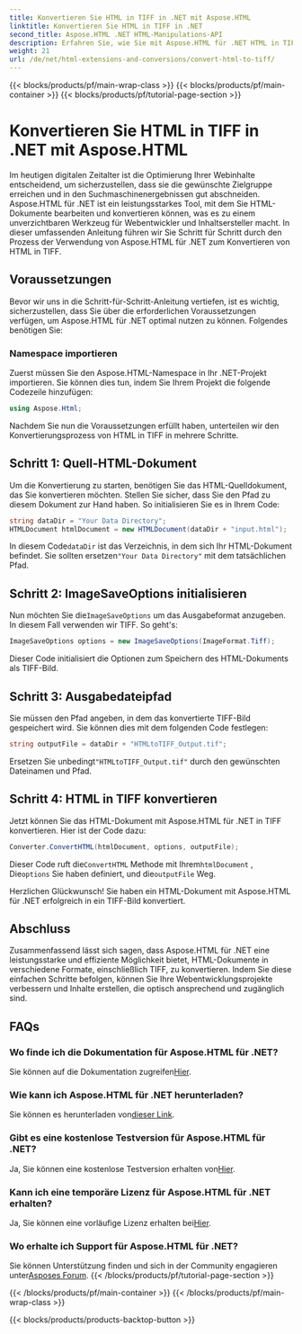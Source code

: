 ```yaml
---
title: Konvertieren Sie HTML in TIFF in .NET mit Aspose.HTML
linktitle: Konvertieren Sie HTML in TIFF in .NET
second_title: Aspose.HTML .NET HTML-Manipulations-API
description: Erfahren Sie, wie Sie mit Aspose.HTML für .NET HTML in TIFF konvertieren. Folgen Sie unserer Schritt-für-Schritt-Anleitung zur effizienten Optimierung von Webinhalten.
weight: 21
url: /de/net/html-extensions-and-conversions/convert-html-to-tiff/
---
```


{{< blocks/products/pf/main-wrap-class >}}
{{< blocks/products/pf/main-container >}}
{{< blocks/products/pf/tutorial-page-section >}}

# Konvertieren Sie HTML in TIFF in .NET mit Aspose.HTML


Im heutigen digitalen Zeitalter ist die Optimierung Ihrer Webinhalte entscheidend, um sicherzustellen, dass sie die gewünschte Zielgruppe erreichen und in den Suchmaschinenergebnissen gut abschneiden. Aspose.HTML für .NET ist ein leistungsstarkes Tool, mit dem Sie HTML-Dokumente bearbeiten und konvertieren können, was es zu einem unverzichtbaren Werkzeug für Webentwickler und Inhaltsersteller macht. In dieser umfassenden Anleitung führen wir Sie Schritt für Schritt durch den Prozess der Verwendung von Aspose.HTML für .NET zum Konvertieren von HTML in TIFF.

## Voraussetzungen

Bevor wir uns in die Schritt-für-Schritt-Anleitung vertiefen, ist es wichtig, sicherzustellen, dass Sie über die erforderlichen Voraussetzungen verfügen, um Aspose.HTML für .NET optimal nutzen zu können. Folgendes benötigen Sie:

### Namespace importieren

Zuerst müssen Sie den Aspose.HTML-Namespace in Ihr .NET-Projekt importieren. Sie können dies tun, indem Sie Ihrem Projekt die folgende Codezeile hinzufügen:

```csharp
using Aspose.Html;
```

Nachdem Sie nun die Voraussetzungen erfüllt haben, unterteilen wir den Konvertierungsprozess von HTML in TIFF in mehrere Schritte.

## Schritt 1: Quell-HTML-Dokument

Um die Konvertierung zu starten, benötigen Sie das HTML-Quelldokument, das Sie konvertieren möchten. Stellen Sie sicher, dass Sie den Pfad zu diesem Dokument zur Hand haben. So initialisieren Sie es in Ihrem Code:

```csharp
string dataDir = "Your Data Directory";
HTMLDocument htmlDocument = new HTMLDocument(dataDir + "input.html");
```

 In diesem Code`dataDir` ist das Verzeichnis, in dem sich Ihr HTML-Dokument befindet. Sie sollten ersetzen`"Your Data Directory"` mit dem tatsächlichen Pfad.

## Schritt 2: ImageSaveOptions initialisieren

 Nun möchten Sie die`ImageSaveOptions` um das Ausgabeformat anzugeben. In diesem Fall verwenden wir TIFF. So geht's:

```csharp
ImageSaveOptions options = new ImageSaveOptions(ImageFormat.Tiff);
```

Dieser Code initialisiert die Optionen zum Speichern des HTML-Dokuments als TIFF-Bild.

## Schritt 3: Ausgabedateipfad

Sie müssen den Pfad angeben, in dem das konvertierte TIFF-Bild gespeichert wird. Sie können dies mit dem folgenden Code festlegen:

```csharp
string outputFile = dataDir + "HTMLtoTIFF_Output.tif";
```

 Ersetzen Sie unbedingt`"HTMLtoTIFF_Output.tif"` durch den gewünschten Dateinamen und Pfad.

## Schritt 4: HTML in TIFF konvertieren

Jetzt können Sie das HTML-Dokument mit Aspose.HTML für .NET in TIFF konvertieren. Hier ist der Code dazu:

```csharp
Converter.ConvertHTML(htmlDocument, options, outputFile);
```

 Dieser Code ruft die`ConvertHTML` Methode mit Ihrem`htmlDocument` , Die`options` Sie haben definiert, und die`outputFile` Weg.

Herzlichen Glückwunsch! Sie haben ein HTML-Dokument mit Aspose.HTML für .NET erfolgreich in ein TIFF-Bild konvertiert.

## Abschluss

Zusammenfassend lässt sich sagen, dass Aspose.HTML für .NET eine leistungsstarke und effiziente Möglichkeit bietet, HTML-Dokumente in verschiedene Formate, einschließlich TIFF, zu konvertieren. Indem Sie diese einfachen Schritte befolgen, können Sie Ihre Webentwicklungsprojekte verbessern und Inhalte erstellen, die optisch ansprechend und zugänglich sind.

## FAQs

### Wo finde ich die Dokumentation für Aspose.HTML für .NET?
 Sie können auf die Dokumentation zugreifen[Hier](https://reference.aspose.com/html/net/).

### Wie kann ich Aspose.HTML für .NET herunterladen?
 Sie können es herunterladen von[dieser Link](https://releases.aspose.com/html/net/).

### Gibt es eine kostenlose Testversion für Aspose.HTML für .NET?
 Ja, Sie können eine kostenlose Testversion erhalten von[Hier](https://releases.aspose.com/).

### Kann ich eine temporäre Lizenz für Aspose.HTML für .NET erhalten?
Ja, Sie können eine vorläufige Lizenz erhalten bei[Hier](https://purchase.aspose.com/temporary-license/).

### Wo erhalte ich Support für Aspose.HTML für .NET?
 Sie können Unterstützung finden und sich in der Community engagieren unter[Asposes Forum](https://forum.aspose.com/).
{{< /blocks/products/pf/tutorial-page-section >}}

{{< /blocks/products/pf/main-container >}}
{{< /blocks/products/pf/main-wrap-class >}}

{{< blocks/products/products-backtop-button >}}
